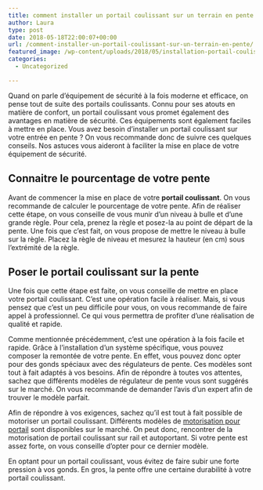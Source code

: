 ```yaml
---
title: comment installer un portail coulissant sur un terrain en pente
author: Laura
type: post
date: 2018-05-18T22:00:07+00:00
url: /comment-installer-un-portail-coulissant-sur-un-terrain-en-pente/
featured_image: /wp-content/uploads/2018/05/installation-portail-coulissant-terrain-pente.jpg
categories:
  - Uncategorized

---
```

Quand on parle d’équipement de sécurité à la fois moderne et efficace, on pense tout de suite des portails coulissants. Connu pour ses atouts en matière de confort, un portail coulissant vous promet également des avantages en matière de sécurité. Ces équipements sont également faciles à mettre en place. Vous avez besoin d’installer un portail coulissant sur votre entrée en pente ? On vous recommande donc de suivre ces quelques conseils. Nos astuces vous aideront à faciliter la mise en place de votre équipement de sécurité. 



## Connaitre le pourcentage de votre pente



Avant de commencer la mise en place de votre **portail coulissant**. On vous recommande de calculer le pourcentage de votre pente. Afin de réaliser cette étape, on vous conseille de vous munir d’un niveau à bulle et d’une grande règle. Pour cela, prenez la règle et posez-la au point de départ de la pente. Une fois que c’est fait, on vous propose de mettre le niveau à bulle sur la règle. Placez la règle de niveau et mesurez la hauteur (en cm) sous l’extrémité de la règle. 



## Poser le portail coulissant sur la pente



Une fois que cette étape est faite, on vous conseille de mettre en place votre portail coulissant. C’est une opération facile à réaliser. Mais, si vous pensez que c’est un peu difficile pour vous, on vous recommande de faire appel à professionnel. Ce qui vous permettra de profiter d’une réalisation de qualité et rapide. 



Comme mentionnée précédemment, c’est une opération à la fois facile et rapide. Grâce à l’installation d’un système spécifique, vous pouvez composer la remontée de votre pente. En effet, vous pouvez donc opter pour des gonds spéciaux avec des régulateurs de pente. Ces modèles sont tout à fait adaptés à vos besoins. Afin de répondre à toutes vos attentes, sachez que différents modèles de régulateur de pente vous sont suggérés sur le marché. On vous recommande de demander l’avis d’un expert afin de trouver le modèle parfait. 



Afin de répondre à vos exigences, sachez qu’il est tout à fait possible de motoriser un portail coulissant. Différents modèles de <a href="https://www.mistermenuiserie.com/motorisation-de-portail.html" target="_blank">motorisation pour portail</a> sont disponibles sur le marché. On peut donc, rencontrer de la motorisation de portail coulissant sur rail et autoportant. Si votre pente est assez forte, on vous conseille d’opter pour ce dernier modèle. 



En optant pour un portail coulissant, vous évitez de faire subir une forte pression à vos gonds. En gros, la pente offre une certaine durabilité à votre portail coulissant.